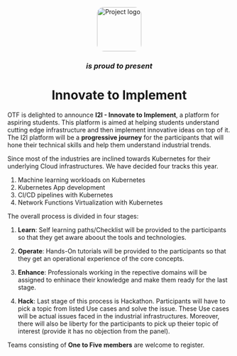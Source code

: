 <p align="center">
 <img width="100px" style=" border-radius: 15%" src="https://avatars0.githubusercontent.com/u/53313409?s=400&u=f1971cfb209634d0246db39601de349f6db3eb32&v=4" align="center" alt="Project logo" />
 
 <h3 align="center"><i>is proud to present</i></h3>
 <h1 align="center">Innovate to Implement</h1>
</p>


OTF is delighted to announce **I2I - Innovate to Implement**, a platform for aspiring students. This platform is aimed at helping students understand cutting edge infrastructure and then implement innovative ideas on top of it. The I2I platform will be a **progressive journey** for the participants that will hone their technical skills and help them understand industrial trends.

Since most of the industries are inclined towards Kubernetes for their underlying Cloud infrastructures. We have decided four tracks this year.

1. Machine learning workloads on Kubernetes
2. Kubernetes App development
3. CI/CD pipelines with Kubernetes
4. Network Functions Virtualization with Kubernetes

The overall process is divided in four stages:

1. **Learn**: Self learning paths/Checklist will be provided to the participants so that they get aware aboout the tools and technologies.

2. **Operate**: Hands-On tutorials will be provided to the participants so that they get an operational experience of the core concepts.

3. **Enhance**: Professionals working in the repective domains will be assigned to enhinace their knowledge and make them ready for the last stage.

4. **Hack**: Last stage of this process is Hackathon. Participants will have to pick a topic from listed Use cases and solve the issue. These Use cases will be actual issues faced in the industrial infrastructures. Moreover, there will also be liberty for the participants to pick up theier topic of interest (provide it has no objection from the panel).

Teams consisting of **One to Five members** are welcome to register.